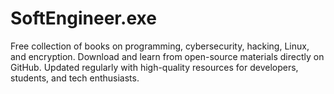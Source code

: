 # SoftEngineer.exe
Free collection of books on programming, cybersecurity, hacking, Linux, and encryption. Download and learn from open-source materials directly on GitHub. Updated regularly with high-quality resources for developers, students, and tech enthusiasts.
